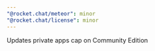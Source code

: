 ```yaml
---
"@rocket.chat/meteor": minor
"@rocket.chat/license": minor
---
```


Updates private apps cap on Community Edition
